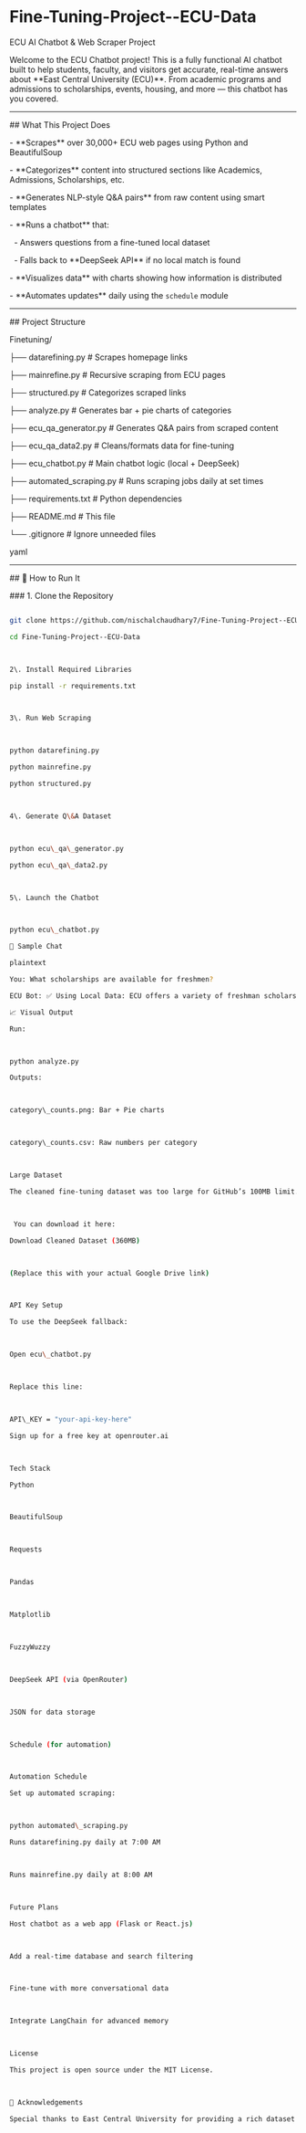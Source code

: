 # Fine-Tuning-Project--ECU-Data



 ECU AI Chatbot \& Web Scraper Project



Welcome to the ECU Chatbot project! This is a fully functional AI chatbot built to help students, faculty, and visitors get accurate, real-time answers about \*\*East Central University (ECU)\*\*. From academic programs and admissions to scholarships, events, housing, and more — this chatbot has you covered.



---



\## What This Project Does



\- \*\*Scrapes\*\* over 30,000+ ECU web pages using Python and BeautifulSoup

\- \*\*Categorizes\*\* content into structured sections like Academics, Admissions, Scholarships, etc.

\- \*\*Generates NLP-style Q\&A pairs\*\* from raw content using smart templates

\- \*\*Runs a chatbot\*\* that:

&nbsp; - Answers questions from a fine-tuned local dataset

&nbsp; - Falls back to \*\*DeepSeek API\*\* if no local match is found

\- \*\*Visualizes data\*\* with charts showing how information is distributed

\- \*\*Automates updates\*\* daily using the `schedule` module



---



\## Project Structure



 Finetuning/

├── datarefining.py # Scrapes homepage links

├── mainrefine.py # Recursive scraping from ECU pages

├── structured.py # Categorizes scraped links

├── analyze.py # Generates bar + pie charts of categories

├── ecu\_qa\_generator.py # Generates Q\&A pairs from scraped content

├── ecu\_qa\_data2.py # Cleans/formats data for fine-tuning

├── ecu\_chatbot.py # Main chatbot logic (local + DeepSeek)

├── automated\_scraping.py # Runs scraping jobs daily at set times

├── requirements.txt # Python dependencies

├── README.md # This file

└── .gitignore # Ignore unneeded files



yaml



---



\## 🔧 How to Run It



\### 1. Clone the Repository



```bash

git clone https://github.com/nischalchaudhary7/Fine-Tuning-Project--ECU-Data.git

cd Fine-Tuning-Project--ECU-Data



2\. Install Required Libraries

pip install -r requirements.txt



3\. Run Web Scraping



python datarefining.py

python mainrefine.py

python structured.py



4\. Generate Q\&A Dataset



python ecu\_qa\_generator.py

python ecu\_qa\_data2.py



5\. Launch the Chatbot



python ecu\_chatbot.py

💬 Sample Chat

plaintext

You: What scholarships are available for freshmen?

ECU Bot: ✅ Using Local Data: ECU offers a variety of freshman scholarships including academic and needs-based options. You can apply through the ECU scholarships portal.

📈 Visual Output

Run:



python analyze.py

Outputs:



category\_counts.png: Bar + Pie charts



category\_counts.csv: Raw numbers per category



Large Dataset

The cleaned fine-tuning dataset was too large for GitHub’s 100MB limit.



 You can download it here:

Download Cleaned Dataset (360MB)



(Replace this with your actual Google Drive link)



API Key Setup

To use the DeepSeek fallback:



Open ecu\_chatbot.py



Replace this line:



API\_KEY = "your-api-key-here"

Sign up for a free key at openrouter.ai



Tech Stack

Python



BeautifulSoup



Requests



Pandas



Matplotlib



FuzzyWuzzy



DeepSeek API (via OpenRouter)



JSON for data storage



Schedule (for automation)



Automation Schedule

Set up automated scraping:



python automated\_scraping.py

Runs datarefining.py daily at 7:00 AM



Runs mainrefine.py daily at 8:00 AM



Future Plans

Host chatbot as a web app (Flask or React.js)



Add a real-time database and search filtering



Fine-tune with more conversational data



Integrate LangChain for advanced memory



License

This project is open source under the MIT License.



🙌 Acknowledgements

Special thanks to East Central University for providing a rich dataset of public-facing resources.

